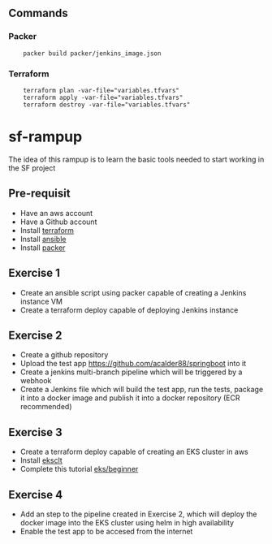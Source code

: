 ## Commands
### Packer
```
    packer build packer/jenkins_image.json
```
### Terraform
```
    terraform plan -var-file="variables.tfvars"
    terraform apply -var-file="variables.tfvars"
    terraform destroy -var-file="variables.tfvars"
```
# sf-rampup
The idea of this rampup is to learn the basic tools needed to start working in the SF project
## Pre-requisit
* Have an aws account
* Have a Github account
* Install [terraform](https://learn.hashicorp.com/terraform/getting-started/install.html)
* Install [ansible](https://docs.ansible.com/ansible/latest/installation_guide/intro_installation.html)
* Install [packer](https://packer.io/docs/install/index.html)

## Exercise 1
* Create an ansible script using packer capable of creating a Jenkins instance VM
* Create a terraform deploy capable of deploying Jenkins instance

## Exercise 2
* Create a github repository 
* Upload the test app https://github.com/acalder88/springboot into it
* Create a jenkins multi-branch pipeline which will be triggered by a webhook
* Create a Jenkins file which will build the test app, run the tests, package it into a docker image and publish it into a docker repository (ECR recommended)

## Exercise 3
* Create a terraform deploy capable of creating an EKS cluster in aws
* Install [eksclt](https://eksworkshop.com/030_eksctl/prerequisit)
* Complete this tutorial [eks/beginner](https://eksworkshop.com/beginner/)

## Exercise 4
* Add an step to the pipeline created in Exercise 2, which will deploy the docker image into the EKS cluster using helm in high availability
* Enable the test app to be accesed from the internet

